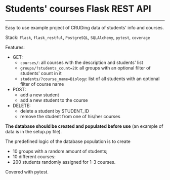 # Students' courses Flask REST API
___

Easy to use example project of CRUDing data of students' info and courses. 

Stack: `Flask`, `flask_restful`, `PostgreSQL`, `SQLAlchemy`, `pytest`, `coverage`

Features:

- GET:
   - `courses/`: all courses with the description and students' list 
   - `groups/?students_count=20`: all groups with an optional filter of students' count in it 
   - `students/?course_name=Biology`: list of all students with an optional filter of course name
- POST:
   - add a new student
   - add a new student to the course
- DELETE:
  - delete a student by STUDENT_ID
  - remove the student from one of his/her courses 

__The database should be created and populated before use__ (an example of data is in the setup.py file).

The predefined logic of the database population is to create 
- 10 groups with a random amount of students;
- 10 different courses:
- 200 students randomly assigned for 1-3 courses.

Covered with pytest.